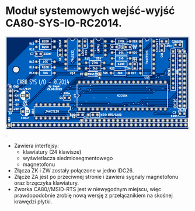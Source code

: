 # Moduł systemowych wejść-wyjść CA80-SYS-IO-RC2014.
![CA80-SYS-I/O](https://github.com/ZegarNotAvailable/CA80-na-RC2014/blob/main/CA80-SYS-IO/CA80-SYS-IO.png).
- Zawiera interfejsy:
    - klawiatury (24 klawisze)
    - wyświetlacza siedmiosegmentowego
    - magnetofonu
- Złącza ZK i ZW zostały połączone w jedno IDC26.
- Złącze ZA jest po przeciwnej stronie i zawiera sygnały magnetofonu oraz brzęczyka klawiatury.
- Zworka CA80//MSID-RTS jest w niewygodnym miejscu, więc prawdopodobnie zrobię nową wersję z przełącznikiem na skośnej krawędzi płytki. 